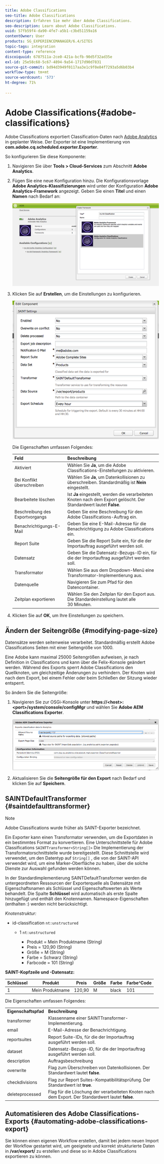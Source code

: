 ```yaml
---
title: Adobe Classifications
seo-title: Adobe Classifications
description: Erfahren Sie mehr über Adobe Classifications.
seo-description: Learn about Adobe Classifications.
uuid: 57fb59f4-da90-4fe7-a5b1-c3bd51159a16
contentOwner: User
products: SG_EXPERIENCEMANAGER/6.4/SITES
topic-tags: integration
content-type: reference
discoiquuid: 6787511a-2ce0-421a-bcfb-90d5f32ad35e
exl-id: 25e58c68-5c67-4894-9a54-1717d90d7831
source-git-commit: bd94d3949f0117aa3e1c9f0e84f7293a5d6b03b4
workflow-type: tm+mt
source-wordcount: '573'
ht-degree: 71%

---
```


# Adobe Classifications{#adobe-classifications}

Adobe Classifications exportiert Classification-Daten nach [Adobe Analytics](/help/sites-administering/adobeanalytics.md) in geplanter Weise. Der Exporter ist eine Implementierung von **com.adobe.cq.scheduled.exporter.Exporter**.

So konfigurieren Sie diese Komponente:

1. Navigieren Sie über **Tools > Cloud-Services** zum Abschnitt **Adobe Analytics**.
1. Fügen Sie eine neue Konfiguration hinzu. Die Konfigurationsvorlage **Adobe Analytics-Klassifizierungen** wird unter der Konfiguration **Adobe Analytics-Framework** angezeigt. Geben Sie einen **Titel** und einen **Namen** nach Bedarf an:

   ![aa-25](assets/aa-25.png)

1. Klicken Sie auf **Erstellen**, um die Einstellungen zu konfigurieren.

   ![chlimage_1](assets/chlimage_1.png)

   Die Eigenschaften umfassen Folgendes:

   | **Feld** | **Beschreibung** |
   |---|---|
   | Aktiviert | Wählen Sie **Ja**, um die Adobe Classifications-Einstellungen zu aktivieren. |
   | Bei Konflikt überschreiben | Wählen Sie **Ja**, um Datenkollisionen zu überschreiben. Standardmäßig ist **Nein** eingestellt. |
   | Bearbeitete löschen | Ist **Ja** eingestellt, werden die verarbeiteten Knoten nach dem Export gelöscht. Der Standardwert lautet **False**. |
   | Beschreibung des Exportvorgangs | Geben Sie eine Beschreibung für den Adobe Classifications-Auftrag ein. |
   | Benachrichtigungs-E-Mail | Geben Sie eine E-Mail-Adresse für die Benachrichtigung zu Adobe Classifications ein. |
   | Report Suite | Geben Sie die Report Suite ein, für die der Importauftrag ausgeführt werden soll. |
   | Datensatz | Geben Sie die Datensatz-Bezugs-ID ein, für die der Importauftrag ausgeführt werden soll. |
   | Transformator | Wählen Sie aus dem Dropdown-Menü eine Transformator-Implementierung aus. |
   | Datenquelle | Navigieren Sie zum Pfad für den Datencontainer. |
   | Zeitplan exportieren | Wählen Sie den Zeitplan für den Export aus. Die Standardeinstellung lautet alle 30 Minuten. |

1. Klicken Sie auf **OK**, um Ihre Einstellungen zu speichern.

## Ändern der Seitengröße {#modifying-page-size}

Datensätze werden seitenweise verarbeitet. Standardmäßig erstellt Adobe Classifications Seiten mit einer Seitengröße von 1000.

Eine Adobe kann maximal 25000 Seitengrößen aufweisen, je nach Definition in Classifications und kann über die Felix-Konsole geändert werden. Während des Exports sperrt Adobe Classifications den Quellknoten, um gleichzeitige Änderungen zu verhindern. Der Knoten wird nach dem Export, bei einem Fehler oder beim Schließen der Sitzung wieder entsperrt.

So ändern Sie die Seitengröße:

1. Navigieren Sie zur OSGi-Konsole unter **https://&lt;host>:&lt;port>/system/console/configMgr** und wählen Sie **Adobe AEM Classifications Exporter**.

   ![aa-26](assets/aa-26.png)

1. Aktualisieren Sie die **Seitengröße für den Export** nach Bedarf und klicken Sie auf **Speichern**.

## SAINTDefaultTransformer {#saintdefaulttransformer}

>[!NOTE]
>
>Adobe Classifications wurde früher als SAINT-Exporter bezeichnet.

Ein Exporter kann einen Transformator verwenden, um die Exportdaten in ein bestimmtes Format zu konvertieren. Eine Unterschnittstelle für Adobe Classifications `SAINTTransformer<String[]>` Die Implementierung der Transformatorschnittstelle wurde bereitgestellt. Diese Schnittstelle wird verwendet, um den Datentyp auf `String[]` , die von der SAINT-API verwendet wird, um eine Marker-Oberfläche zu haben, über die solche Dienste zur Auswahl gefunden werden können.

In der Standardimplementierung SAINTDefaultTransformer werden die untergeordneten Ressourcen der Exporterquelle als Datensätze mit Eigenschaftsnamen als Schlüssel und Eigenschaftswerten als Werte behandelt. Die Spalte **Schlüssel** wird automatisch als erste Spalte hinzugefügt und enthält den Knotennamen. Namespace-Eigenschaften (enthalten :) werden nicht berücksichtigt.

*Knotenstruktur:*

* id-classification `nt:unstructured`

   * 1 `nt:unstructured`

      * Produkt = ﻿﻿Mein Produktname (String)
      * Preis = 120,90 (String)
      * Größe = M (String)
      * Farbe = Schwarz (String)
      * Farbcode = 101 (String)

**SAINT-Kopfzeile und -Datensatz:**

| **Schlüssel** | **Produkt** | **Preis** | **Größe** | **Farbe** | **Farbe^Code** |
|---|---|---|---|---|---|
| 1 | Mein Produktname | 120,90 | M | black | 101 |

Die Eigenschaften umfassen Folgendes:

<table> 
 <tbody> 
  <tr> 
   <td><strong>Eigenschaftspfad</strong></td> 
   <td><strong>Beschreibung</strong></td> 
  </tr> 
  <tr> 
   <td>transformer</td> 
   <td>Klassenname einer SAINTTransformer-Implementierung.</td> 
  </tr> 
  <tr> 
   <td>email</td> 
   <td>E-Mail-Adresse der Benachrichtigung.</td> 
  </tr> 
  <tr> 
   <td>reportsuites</td> 
   <td>Report Suite-IDs, für die der Importauftrag ausgeführt werden soll. </td> 
  </tr> 
  <tr> 
   <td>dataset</td> 
   <td>Datensatz-Bezugs-ID, für die der Importauftrag ausgeführt werden soll. </td> 
  </tr> 
  <tr> 
   <td>description</td> 
   <td>Auftragsbeschreibung <br /> </td> 
  </tr> 
  <tr> 
   <td>overwrite</td> 
   <td>Flag zum Überschreiben von Datenkollisionen. Der Standardwert lautet <strong>false</strong>.</td> 
  </tr> 
  <tr> 
   <td>checkdivisions</td> 
   <td>Flag zur Report Suites-Kompatibilitätsprüfung. Der Standardwert ist <strong>true</strong>.</td> 
  </tr> 
  <tr> 
   <td>deleteprocessed</td> 
   <td>Flag für die Löschung der verarbeiteten Knoten nach dem Export. Der Standardwert lautet <strong>false</strong>.</td> 
  </tr> 
 </tbody> 
</table>

## Automatisieren des Adobe Classifications-Exports {#automating-adobe-classifications-export}

Sie können einen eigenen Workflow erstellen, damit bei jedem neuen Import der Workflow gestartet wird, um geeignete und korrekt strukturierte Daten in **/var/export/** zu erstellen und diese so in Adobe Classifications exportieren zu können.
